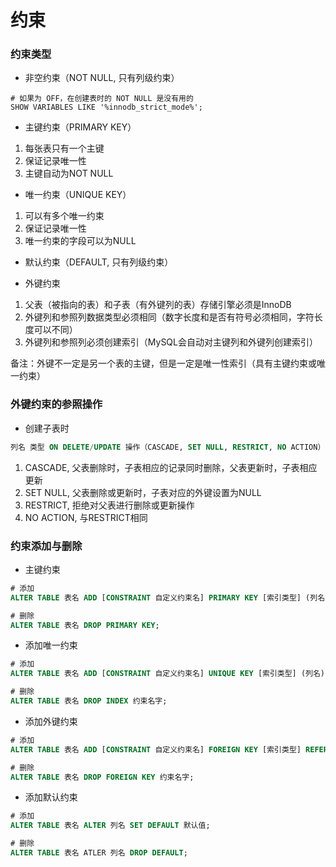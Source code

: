 # 约束


### 约束类型

* 非空约束（NOT NULL, 只有列级约束）

```mysql
# 如果为 OFF，在创建表时的 NOT NULL 是没有用的
SHOW VARIABLES LIKE '%innodb_strict_mode%';
```

* 主键约束（PRIMARY KEY）

1. 每张表只有一个主键
2. 保证记录唯一性
3. 主键自动为NOT NULL

* 唯一约束（UNIQUE KEY）

1. 可以有多个唯一约束
2. 保证记录唯一性
3. 唯一约束的字段可以为NULL

* 默认约束（DEFAULT, 只有列级约束）

* 外键约束

1. 父表（被指向的表）和子表（有外键列的表）存储引擎必须是InnoDB
2. 外键列和参照列数据类型必须相同（数字长度和是否有符号必须相同，字符长度可以不同）
3. 外键列和参照列必须创建索引（MySQL会自动对主键列和外键列创建索引）

备注：外键不一定是另一个表的主键，但是一定是唯一性索引（具有主键约束或唯一约束）


### 外键约束的参照操作

* 创建子表时

```sql
列名 类型 ON DELETE/UPDATE 操作（CASCADE, SET NULL, RESTRICT, NO ACTION）;
```

1. CASCADE, 父表删除时，子表相应的记录同时删除，父表更新时，子表相应更新
2. SET NULL, 父表删除或更新时，子表对应的外键设置为NULL
3. RESTRICT, 拒绝对父表进行删除或更新操作
4. NO ACTION, 与RESTRICT相同


### 约束添加与删除

* 主键约束

```sql
# 添加
ALTER TABLE 表名 ADD [CONSTRAINT 自定义约束名] PRIMARY KEY [索引类型] (列名);

# 删除
ALTER TABLE 表名 DROP PRIMARY KEY;
```

* 添加唯一约束

```sql
# 添加
ALTER TABLE 表名 ADD [CONSTRAINT 自定义约束名] UNIQUE KEY [索引类型] (列名);

# 删除
ALTER TABLE 表名 DROP INDEX 约束名字;
```

* 添加外键约束

```sql
# 添加
ALTER TABLE 表名 ADD [CONSTRAINT 自定义约束名] FOREIGN KEY [索引类型] REFERENCES 父表名(列名);

# 删除
ALTER TABLE 表名 DROP FOREIGN KEY 约束名字;
```

* 添加默认约束

```sql
# 添加
ALTER TABLE 表名 ALTER 列名 SET DEFAULT 默认值;

# 删除
ALTER TABLE 表名 ATLER 列名 DROP DEFAULT;
```